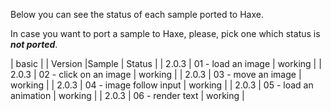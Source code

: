 Below you can see the status of each sample ported to Haxe.

In case you want to port a sample to Haxe, please, pick one which status is _**not ported**_.


| basic |
| Version |Sample | Status |
| 2.0.3 | 01 - load an image | working |
| 2.0.3 | 02 - click on an image | working |
| 2.0.3 | 03 - move an image | working |
| 2.0.3 | 04 - image follow input | working |
| 2.0.3 | 05 - load an animation | working |
| 2.0.3 | 06 - render text | working |